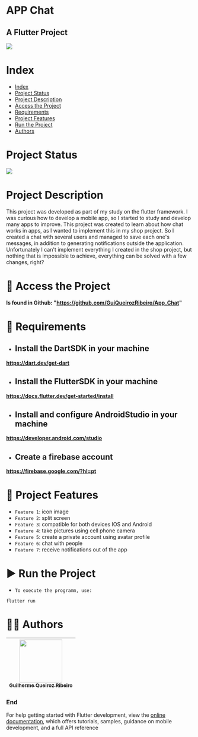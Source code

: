 APP Chat
==========
## A Flutter Project

![](https://cdn1.iconfinder.com/data/icons/material-apps/512/icon-whatsapp-material-design-512.png)

# Index

* [Index](#index)
* [Project Status](#project-status)
* [Project Description](#project-description)
* [Access the Project](#-access-the-project)
* [Requirements](#-requirements)
* [Project Features](#-project-features)
* [Run the Project](#-run-the-project)
* [Authors](#-authors)

# Project Status

![](https://img.shields.io/badge/state-success-brightgreen/github/deployments/:user/:repo/:environment)

# Project Description

This project was developed as part of my study on the flutter framework. I was curious how to develop a mobile app, so I started to study and develop many apps to improve. This project was created to learn about how chat works in apps, as I wanted to implement this in my shop project. So I created a chat with several users and managed to save each one's messages, in addition to generating notifications outside the application. Unfortunately I can't implement everything I created in the shop project, but nothing that is impossible to achieve, everything can be solved with a few changes, right?

# 📁 Access the Project

**Is found in Github: "https://github.com/GuiQueirozRibeiro/App_Chat"**

# 📝 Requirements

- ## Install the DartSDK in your machine

**https://dart.dev/get-dart**

- ## Install the FlutterSDK in your machine

**https://docs.flutter.dev/get-started/install**
 
- ## Install and configure AndroidStudio in your machine

**https://developer.android.com/studio**

- ## Create a firebase account

**https://firebase.google.com/?hl=pt**

# 🔨 Project Features

- `Feature 1`: icon image
- `Feature 2`: split screen
- `Feature 3`: compatible for both devices IOS and Android
- `Feature 4`: take pictures using cell phone camera
- `Feature 5`: create a private account using avatar profile
- `Feature 6`: chat with people
- `Feature 7`: receive notifications out of the app

# ▶ Run the Project

- `To execute the programm, use:`

```console
flutter run
```

# 👨‍💻 Authors

| [<img src="https://avatars.githubusercontent.com/u/70274921?s=400&u=c1688d6fcd13223bfe1093c6d16b3b6b646545fe&v=4" width=115><br><sub>Guilherme Queiroz Ribeiro</sub>](https://github.com/Gui1111RIbeiro)
| :---: |

### End

For help getting started with Flutter development, view the
[online documentation](https://docs.flutter.dev/), which offers tutorials,
samples, guidance on mobile development, and a full API reference
